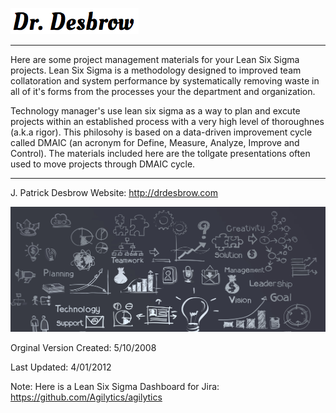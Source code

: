 <a href="http://www.drdesbrow.com" target="_blank"><img src="https://github.com/PatrickDesbrow/Technology-Hundred-Day-Plan/blob/master/Logo.png" alt="Logo"></a> 
<hr>

Here are some project management materials for your Lean Six Sigma projects. Lean Six Sigma is a methodology designed to improved team collatoration and system performance by systematically removing waste in all of it's forms from the processes your the department and organization. 

Technology manager's use lean six sigma as a way to plan and excute projects within an established process with a very high level of  thoroughnes (a.k.a rigor). This philosohy is based on a data-driven improvement cycle called DMAIC (an acronym for Define, Measure, Analyze, Improve and Control). The materials included here are the tollgate presentations often used to move projects through DMAIC cycle.
<hr>

J. Patrick Desbrow Website: http://drdesbrow.com

<a href="http://www.drdesbrow.com" target="_blank"><img src="https://github.com/PatrickDesbrow/Technology-Hundred-Day-Plan/blob/master/page-home.jpg" height="200" width="100%" alt="Banner"></a>

Orginal Version Created: 5/10/2008

Last Updated: 4/01/2012

Note: Here is a Lean Six Sigma Dashboard for Jira: https://github.com/Agilytics/agilytics
